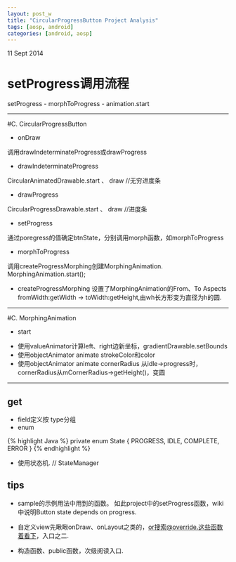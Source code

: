 ```yaml
---
layout: post_w
title: "CircularProgressButton Project Analysis"
tags: [aosp, android]
categories: [android, aosp]
---
```


<p class="meta">11 Sept 2014 </p>

# setProgress调用流程

setProgress - morphToProgress - animation.start

**********************************

#C. CircularProgressButton

- onDraw

调用drawIndeterminateProgress或drawProgress

- drawIndeterminateProgress    

CircularAnimatedDrawable.start 、 draw  //无穷进度条

- drawProgress

CircularProgressDrawable.start 、 draw  //进度条

- setProgress

通过poregress的值确定btnState，分别调用morph函数，如morphToProgress

- morphToProgress

调用createProgressMorphing创建MorphingAnimation.
MorphingAnimation.start();

- createProgressMorphing
设置了MorphingAnimation的From、To Aspects
fromWidth:getWidth -> toWidth:getHeight,由wh长方形变为直径为h的圆.

**********************************

#C. MorphingAnimation

- start

* 使用valueAnimator计算left、right边新坐标，gradientDrawable.setBounds
* 使用objectAnimator animate strokeColor和color
* 使用objectAnimator animate cornerRadius
     从idle->progress时，cornerRadius从mCornerRadius->getHeight()，变圆

**********************************

## get

* field定义按 type分组
* enum

{% highlight Java %}
private enum State {
     PROGRESS, IDLE, COMPLETE, ERROR
}
{% endhighlight %}

* 使用状态机.      // StateManager


## tips

* sample的示例用法中用到的函数。
     如此project中的setProgress函数，wiki中说明Button state depends on progress.

* 自定义view先瞅瞅onDraw、onLayout之类的，or搜索@override.这些函数着看下，入口之二.
* 构造函数、public函数，次级阅读入口.
